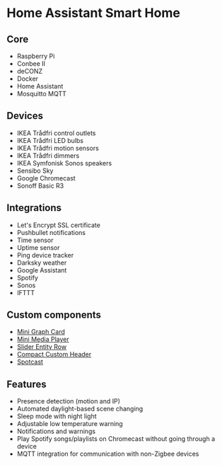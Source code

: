 
# Home Assistant Smart Home
## Core

 - Raspberry Pi
 - Conbee II
 - deCONZ
 - Docker
 - Home Assistant
 - Mosquitto MQTT

## Devices

 - IKEA Trådfri control outlets
 - IKEA Trådfri LED bulbs
 - IKEA Trådfri motion sensors
 - IKEA Trådfri dimmers
 - IKEA Symfonisk Sonos speakers
 - Sensibo Sky
 - Google Chromecast
 - Sonoff Basic R3

## Integrations
 - Let's Encrypt SSL certificate
 - Pushbullet notifications
 - Time sensor
 - Uptime sensor
 - Ping device tracker
 - Darksky weather
 - Google Assistant
 - Spotify
 - Sonos
 - IFTTT
 
## Custom components
 - [Mini Graph Card](https://github.com/kalkih/mini-graph-card)
 - [Mini Media Player](https://github.com/kalkih/mini-media-player)
 - [Slider Entity Row](https://github.com/thomasloven/lovelace-slider-entity-row)
 - [Compact Custom Header](https://maykar.github.io/compact-custom-header/)
 - [Spotcast](https://github.com/fondberg/spotcast)
 
 ## Features
  - Presence detection (motion and IP)
  - Automated daylight-based scene changing
  - Sleep mode with night light
  - Adjustable low temperature warning
  - Notifications and warnings
  - Play Spotify songs/playlists on Chromecast without going through a device
  - MQTT integration for communication with non-Zigbee devices
